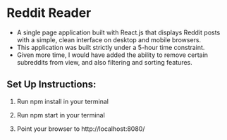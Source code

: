 # Reddit Reader
- A single page application built with React.js that displays Reddit posts with a simple, clean interface on desktop and mobile browsers.
- This application was built strictly under a 5-hour time constraint.
- Given more time, I would have added the ability to remove certain subreddits from view, and also filtering and sorting features.

## Set Up Instructions:
1) Run npm install in your terminal

2) Run npm start in your terminal

3) Point your browser to http://localhost:8080/
